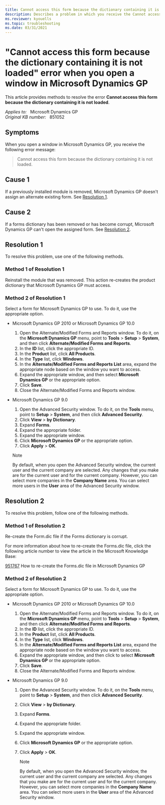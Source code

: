 ```yaml
---
title: Cannot access this form because the dictionary containing it is not loaded error when you open a window in Microsoft Dynamics GP 
description: Describes a problem in which you receive the Cannot access this form because the dictionary containing it is not loaded error when you open a window in Microsoft Dynamics GP. A resolution is provided.
ms.reviewer: kyouells
ms.topic: troubleshooting
ms.date: 03/31/2021
---
```

# "Cannot access this form because the dictionary containing it is not loaded" error when you open a window in Microsoft Dynamics GP

This article provides methods to resolve the error **Cannot access this form because the dictionary containing it is not loaded**.

_Applies to:_ &nbsp; Microsoft Dynamics GP  
_Original KB number:_ &nbsp; 851052

## Symptoms

When you open a window in Microsoft Dynamics GP, you receive the following error message:
> Cannot access this form because the dictionary containing it is not loaded.

## Cause 1

If a previously installed module is removed, Microsoft Dynamics GP doesn't assign an alternate existing form. See [Resolution 1](#resolution-1).

## Cause 2

If a forms dictionary has been removed or has become corrupt, Microsoft Dynamics GP can't open the assigned form. See [Resolution 2](#resolution-2).

## Resolution 1

To resolve this problem, use one of the following methods.

### Method 1 of Resolution 1

Reinstall the module that was removed. This action re-creates the product dictionary that Microsoft Dynamics GP must access.

### Method 2 of Resolution 1

Select a form for Microsoft Dynamics GP to use. To do it, use the appropriate option.

- Microsoft Dynamics GP 2010 or Microsoft Dynamics GP 10.0

    1. Open the Alternate/Modified Forms and Reports window. To do it, on the **Microsoft Dynamics GP** menu, point to **Tools** > **Setup** > **System**, and then click **Alternate/Modified Forms and Reports**.
    2. In the **ID** list, click the appropriate ID.
    3. In the **Product** list, click **All Products**.
    4. In the **Type** list, click **Windows**.
    5. In the **Alternate/Modified Forms and Reports List** area, expand the appropriate node based on the window you want to access.
    6. Expand the appropriate window, and then select **Microsoft Dynamics GP** or the appropriate option.
    7. Click **Save**.
    8. Close the Alternate/Modified Forms and Reports window.
- Microsoft Dynamics GP 9.0

    1. Open the Advanced Security window. To do it, on the **Tools** menu, point to **Setup** > **System**, and then click **Advanced Security**.
    2. Click **View** > **by Dictionary**.
    3. Expand **Forms**.
    4. Expand the appropriate folder.
    5. Expand the appropriate window.
    6. Click **Microsoft Dynamics GP** or the appropriate option.
    7. Click **Apply** > **OK**.

    > [!NOTE]
    > By default, when you open the Advanced Security window, the current user and the current company are selected. Any changes that you make are for the current user and for the current company. However, you can select more companies in the **Company Name** area. You can select more users in the **User** area of the Advanced Security window.

## Resolution 2

To resolve this problem, follow one of the following methods.

### Method 1 of Resolution 2

Re-create the Form.dic file if the Forms dictionary is corrupt.

For more information about how to re-create the Forms.dic file, click the following article number to view the article in the Microsoft Knowledge Base:

[951767](https://support.microsoft.com/help/951767) How to re-create the Forms.dic file in Microsoft Dynamics GP  

### Method 2 of Resolution 2

Select a form for Microsoft Dynamics GP to use. To do it, use the appropriate option.

- Microsoft Dynamics GP 2010 or Microsoft Dynamics GP 10.0
  
    1. Open the Alternate/Modified Forms and Reports window. To do it, on the **Microsoft Dynamics GP** menu, point to **Tools** > **Setup** > **System**, and then click **Alternate/Modified Forms and Reports**.
    2. In the **ID** list, click the appropriate ID.
    3. In the **Product** list, click **All Products**.
    4. In the **Type** list, click **Windows**.
    5. In the **Alternate/Modified Forms and Reports List** area, expand the appropriate node based on the window you want to access.
    6. Expand the appropriate window, and then click to select **Microsoft Dynamics GP** or the appropriate option.
    7. Click **Save**.
    8. Close the Alternate/Modified Forms and Reports window.

- Microsoft Dynamics GP 9.0
  
    1. Open the Advanced Security window. To do it, on the **Tools** menu, point to **Setup** > **System**, and then click **Advanced Security**.
    2. Click **View** > **by Dictionary**.
    3. Expand **Forms**.
    4. Expand the appropriate folder.
    5. Expand the appropriate window.
    6. Click **Microsoft Dynamics GP** or the appropriate option.
    7. Click **Apply** > **OK**.
  
        > [!NOTE]
        > By default, when you open the Advanced Security window, the current user and the current company are selected. Any changes that you make are for the current user and for the current company. However, you can select more companies in the **Company Name** area. You can select more users in the **User** area of the Advanced Security window.
